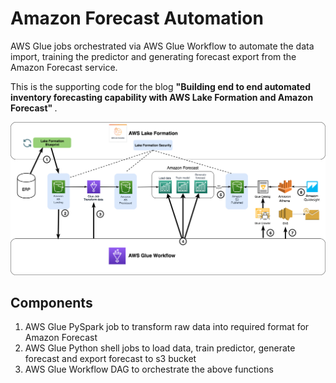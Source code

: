 # Amazon Forecast Automation
AWS Glue jobs orchestrated via AWS Glue Workflow to automate the data import, training the predictor and generating forecast export from the Amazon Forecast service.

This is the supporting code for the blog <b> "Building end to end automated inventory forecasting capability with AWS Lake Formation and Amazon Forecast" </b>.

![Solution Architecture](images/InventoryForecast.png)

## Components
1. AWS Glue PySpark job to transform raw data into required format for Amazon Forecast
2. AWS Glue Python shell jobs to load data, train predictor, generate forecast and export forecast to s3 bucket
3. AWS Glue Workflow DAG to orchestrate the above functions
